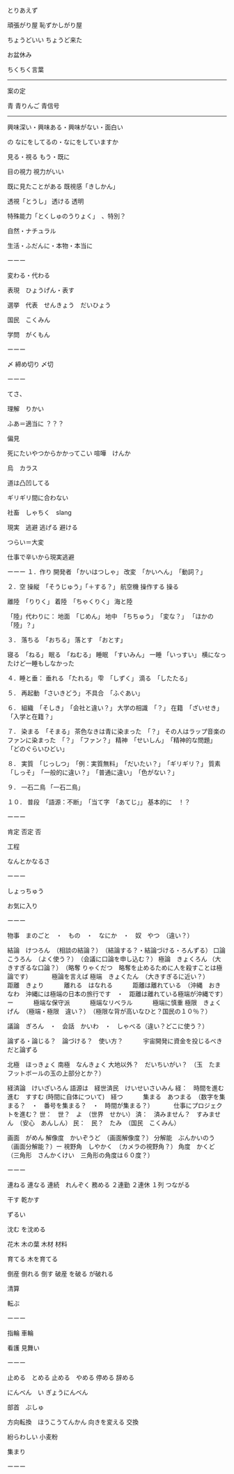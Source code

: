 とりあえず

頑張がり屋
恥ずかしがり屋

ちょうどいい
ちょうど来た

お盆休み

ちくちく言葉

---

案の定

青
青りんご
青信号

---

興味深い・興味ある・興味がない・面白い

の
なにをしてるの・なにをしていますか

見る・視る
もう・既に

目の視力
視力がいい

既に見たことがある
既視感「きしかん」

透視「とうし」
透ける
透明

特殊能力「とくしゅのうりょく」　、特別？

自然・ナチュラル

生活・ふだんに・本物・本当に

ーーー

変わる・代わる

表現　ひょうげん・表す

選挙　代表　せんきょう　だいひょう

国民　こくみん

学問　がくもん

ーーー

〆
締め切り
〆切

ーーー

てさ、

理解　りかい

ふあ＝適当に ？？？

偏見

死にたいやつからかかってこい
喧嘩　けんか

烏　カラス

道は凸凹してる

ギリギリ間に合わない

社畜　しゃちく　slang

現実　逃避
逃げる
避ける

つらい＝大変

仕事で辛いから現実逃避

ーーー
１．作り
開発者 「かいはつしゃ」
改変　「かいへん」　「動詞？」

２．空
操縦　「そうじゅう」「＋する？」
航空機
操作する
操る

離陸　「りりく」
着陸　「ちゃくりく」
海と陸

「陸」代わりに：
地面　「じめん」
地中　「ちちゅう」　「変な？」
「ほかの「陸」？」

３．
落ちる　「おちる」
落とす　「おとす」

寝る　「ねる」
眠る　「ねむる」
睡眠　「すいみん」
一睡 「いっすい」
横になったけど一睡もしなかった

４．睡と垂：
垂れる 「たれる」
雫　「しずく」
滴る　「したたる」

５．
再起動 「さいきどう」
不具合　「ふぐあい」

６．
組織　「そしき」　「会社と違い？」
大学の相識　「？」
在籍　「ざいせき」　「入学と在籍？」

７．
染まる　「そまる」
茶色なきは青に染まった　「？」
その人はラップ音楽のファンに染まった　「？」　「ファン？」
精神　「せいしん」　「精神的な問題」　「どのぐらいひどい」

８．
実質　「じっしつ」　「例：実質無料」　「だいたい？」　「ギリギリ？」
質素　「しっそ」　「一般的に違い？」　「普通に違い」　「色がない？」

９．
一石二鳥 「一石二鳥」

１０．
普段　「語源：不断」　「当て字　「あてじ」」
基本的に　！？

ーーー

肯定
否定
否

工程

なんとかなるさ

ーーー

しょっちゅう

お気に入り

ーーー

物事　まのごと　・　もの　・　なにか　・　奴　やつ　（違い？）

結論　けつろん　（相談の結論？）　（結論する？・結論づける・ろんずる）
口論　こうろん　（よく使う？）　（会議に口論を申し込む？）
極論　きょくろん （大きすぎるな口論？）　（略奪 りゃくだつ　略奪を止めるために人を殺すことは極論です）
　　　極論を言えば
極端　きょくたん　（大きすぎるに近い？）　
　　　距離　きょり
　　　離れる　はなれる
　　　距離は離れている　（沖縄　おきなわ　沖縄には極端の日本の旅行です　・　距離は離れている極端が沖縄です）　ー
　　　極端な保守派
　　　極端なリベラル
　　　極端に慎重
極限　きょくげん　（極端・極限　違い？）　（極限な背が高いなひと？国民の１０％？）

議論　ぎろん　・　会話　かいわ　・　しゃべる（違い？どこに使う？）

論ずる・論じる？　論づける？　使い方？
　　　宇宙開発に資金を投じるべきだと論ずる

北極　ほっきょく
南極　なんきょく
大地以外？　だいちいがい？　（玉　たま　フットボールの玉の上部分とか？）

経済論　けいざいろん
語源は　経世済民　けいせいさいみん
経：　時間を進む　進む　すすむ (時間に自体について)　経つ
　　　集まる　あつまる　（数字を集まる？　・　番号を集まる？　・　時間が集まる？）
　　　仕事にプロジェクトを進む？
世：　世？　よ　（世界　せかい）
済：　済みません？　すみません　（安心　あんしん）
民：　民？　たみ　（国民　こくみん）

画面　がめん
解像度　かいぞうど　（画面解像度？）
分解能　ぶんかいのう　（画面分解能？）ー
視野角　しやかく　（カメラの視野角？）
角度　かくど　（三角形　さんかくけい　三角形の角度は６０度？）

ーーー

連ねる
連なる
連続　れんぞく
務める
２連勤
２連休
１列
つながる

干す
乾かす

ずるい

沈む
を沈める

花木
木の葉
木材
材料

育てる
木を育てる

倒産
倒れる
倒す
破産
を破る
が破れる

清算

転ぶ

ーーー


指輪
車輪

看護
見舞い

ーーー

止める　とめる
止める　やめる
停める
辞める

にんべん　い
ぎょうにんべん

部首　ぶしゅ

方向転換　ほうこうてんかん
向きを変える
交換

紛らわしい
小麦粉

集まり

ーーー


